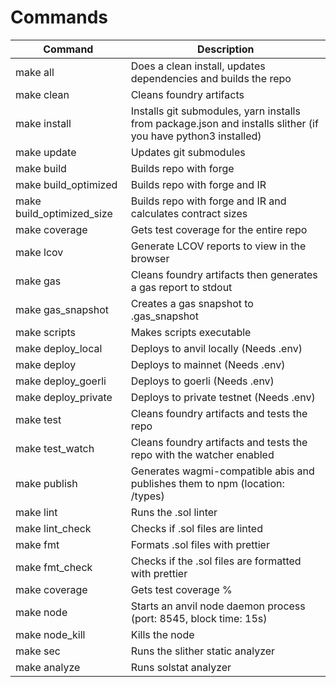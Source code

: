 # Commands

| Command                   | Description                                                                                                   |
| ------------------------- | ------------------------------------------------------------------------------------------------------------- |
| make all                  | Does a clean install, updates dependencies and builds the repo                                                |
| make clean                | Cleans foundry artifacts                                                                                      |
| make install              | Installs git submodules, yarn installs from package.json and installs slither (if you have python3 installed) |
| make update               | Updates git submodules                                                                                        |
| make build                | Builds repo with forge                                                                                        |
| make build_optimized      | Builds repo with forge and IR                                                                                 |
| make build_optimized_size | Builds repo with forge and IR and calculates contract sizes                                                   |
| make coverage             | Gets test coverage for the entire repo                                                                        |
| make lcov                 | Generate LCOV reports to view in the browser                                                                  |
| make gas                  | Cleans foundry artifacts then generates a gas report to stdout                                                |
| make gas_snapshot         | Creates a gas snapshot to .gas_snapshot                                                                       |
| make scripts              | Makes scripts executable                                                                                      |
| make deploy_local         | Deploys to anvil locally (Needs .env)                                                                         |
| make deploy               | Deploys to mainnet (Needs .env)                                                                               |
| make deploy_goerli        | Deploys to goerli (Needs .env)                                                                                |
| make deploy_private       | Deploys to private testnet (Needs .env)                                                                       |
| make test                 | Cleans foundry artifacts and tests the repo                                                                   |
| make test_watch           | Cleans foundry artifacts and tests the repo with the watcher enabled                                          |
| make publish              | Generates wagmi-compatible abis and publishes them to npm (location: /types)                                  |
| make lint                 | Runs the .sol linter                                                                                          |
| make lint_check           | Checks if .sol files are linted                                                                               |
| make fmt                  | Formats .sol files with prettier                                                                              |
| make fmt_check            | Checks if the .sol files are formatted with prettier                                                          |
| make coverage             | Gets test coverage %                                                                                          |
| make node                 | Starts an anvil node daemon process (port: 8545, block time: 15s)                                             |
| make node_kill            | Kills the node                                                                                                |
| make sec                  | Runs the slither static analyzer                                                                              |
| make analyze              | Runs solstat analyzer                                                                                         |
